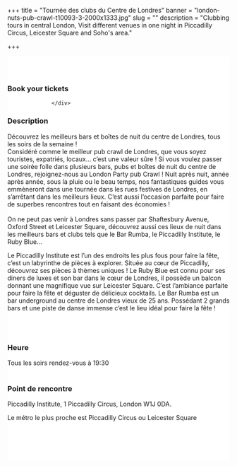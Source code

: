 ﻿+++
title = "Tournée des clubs du Centre de Londres"
banner = "london-nuts-pub-crawl-t10093-3-2000x1333.jpg"
slug = ""
description = "Clubbing tours in central London, Visit different venues in one night in Piccadilly Circus, Leicester Square and Soho's area."

+++

<section class="mbr-section" id="msg-box5-1w" style="background-color: rgb(255, 255, 255); padding-top: 40px; padding-bottom: 40px;">
    <div class="container">
        <div class="row">
        <div class="col-md-6 col-lg-5 col-xl-4">
<h3>Book your tickets</h3>
<script src="https://assets.ticketinghub.com/checkout.js" data-channel="02721226-0aff-4723-b4f8-cb9941c62549" data-endpoint="https://api.ticketinghub.com" data-layout="embed" data-landing="calendar" data-event-period="7" data-events-view-mode="multi-day" data-fields="name,email,telephone" data-collect-voucher-recipient-info="1" data-color="#1b2d49" data-lang="fr" data-button-label="BOOK NOW" data-footer="ssl" data-social-sharing="0" data-subscribe="1" data-discounts="1" data-free="0" data-avs="0" data-ga-track-pageviews="1" data-ga-track-purchases="1"></script>


                  </div>
<div class="col-md-6 col-lg-7 col-xl-8"> <h3 class="mbr-section-title display-2">Description</h3>

Découvrez les meilleurs bars et boîtes de nuit du centre de Londres, tous les soirs de la semaine !<br>
Considéré comme le meilleur pub crawl de Londres, que vous soyez touristes, expatriés, locaux… c’est une valeur sûre ! Si vous voulez passer une soirée folle dans plusieurs bars, pubs et boîtes de nuit du centre de Londres, rejoignez-nous au London Party pub Crawl ! Nuit après nuit, année après année, sous la pluie ou le beau temps, nos fantastiques guides vous emmèneront dans une tournée dans les rues festives de Londres, en s’arrêtant dans les meilleurs lieux. C’est aussi l’occasion parfaite pour faire de superbes rencontres tout en faisant des économies !<br>
<br>
On ne peut pas venir à Londres sans passer par Shaftesbury Avenue, Oxford Street et Leicester Square, découvrez aussi ces lieux de nuit dans les meilleurs bars et clubs tels que le Bar Rumba, le Piccadilly Institute, le Ruby Blue… <br>

Le Piccadilly Institute est l’un des endroits les plus fous pour faire la fête, c’est un labyrinthe de pièces à explorer. Située au cœur de Piccadilly, découvrez ses pièces à thèmes uniques !
Le Ruby Blue est connu pour ses diners de luxes et son bar dans le cœur de Londres, il possède un balcon donnant une magnifique vue sur Leicester Square. C’est l’ambiance parfaite pour faire la fête et déguster de délicieux cocktails.
Le Bar Rumba est un bar underground au centre de Londres vieux de 25 ans. Possédant 2 grands bars et une piste de danse immense c’est le lieu idéal pour faire la fête !


<br>
<br>
<h3 class="mbr-section-title display-2">Heure</h3>
Tous les soirs rendez-vous à 19:30
<br>
<br>

<h3 class="mbr-section-title display-2">Point de rencontre</h3>
Piccadilly Institute, 1 Piccadilly Circus, London W1J 0DA.<br>

Le métro le plus proche est Piccadilly Circus ou Leicester Square

<br>
<br>
<script src='https://static.citymapper.com/js/embed/widget.js' data-slug='ogkm9y' data-width=600></script> </div>


</section>
